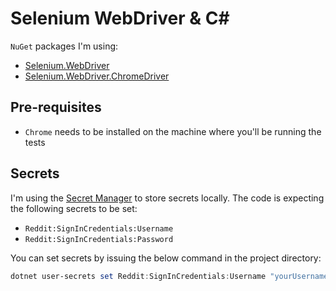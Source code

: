 # Selenium WebDriver & C# #

`NuGet` packages I'm using:

- [Selenium.WebDriver][nuget-selenium-webdriver]
- [Selenium.WebDriver.ChromeDriver][nuget-selenium-chromedriver]

## Pre-requisites ##

- `Chrome` needs to be installed on the machine where you'll be running the tests

## Secrets ##

I'm using the [Secret Manager][secret-manager] to store secrets locally. The code is expecting the following secrets to be set:

- `Reddit:SignInCredentials:Username`
- `Reddit:SignInCredentials:Password`

You can set secrets by issuing the below command in the project directory:

```powershell
dotnet user-secrets set Reddit:SignInCredentials:Username "yourUsername"
```

[nuget-selenium-webdriver]: https://www.nuget.org/packages/Selenium.WebDriver/
[nuget-selenium-chromedriver]: https://www.nuget.org/packages/Selenium.WebDriver.ChromeDriver/
[secret-manager]: https://docs.microsoft.com/en-us/aspnet/core/security/app-secrets?view=aspnetcore-3.0&tabs=windows#secret-manager
